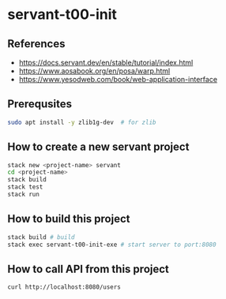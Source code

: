 # servant-t00-init

## References

- <https://docs.servant.dev/en/stable/tutorial/index.html>
- <https://www.aosabook.org/en/posa/warp.html>
- <https://www.yesodweb.com/book/web-application-interface>

## Prerequsites

```bash
sudo apt install -y zlib1g-dev  # for zlib
```

## How to create a new servant project

```bash
stack new <project-name> servant
cd <project-name>
stack build
stack test
stack run 
```

## How to build this project

```bash
stack build # build
stack exec servant-t00-init-exe # start server to port:8080
```

## How to call API from this project

```bash
curl http://localhost:8080/users
```
